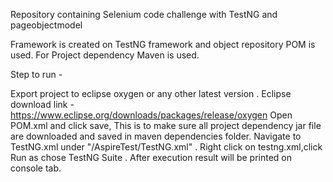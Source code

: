 
Repository containing Selenium code challenge with TestNG and pageobjectmodel

Framework is created on TestNG framework and object repository POM is used. For Project dependency Maven is used.

Step to run -

Export project to eclipse oxygen or any other latest version . Eclipse download link -https://www.eclipse.org/downloads/packages/release/oxygen
Open POM.xml and click save, This is to make sure all project dependency jar file are downloaded and saved in maven dependencies folder.
Navigate to TestNG.xml under "/AspireTest/TestNG.xml" .
Right click on testng.xml,click Run as chose TestNG Suite .
After execution result will be printed on console tab.
